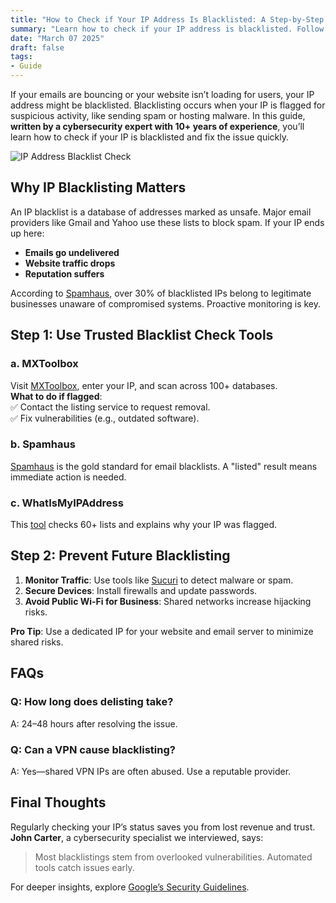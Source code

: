 ```yaml
---
title: "How to Check if Your IP Address Is Blacklisted: A Step-by-Step Guide"
summary: "Learn how to check if your IP address is blacklisted. Follow our expert guide to ensure your emails and website stay accessible."
date: "March 07 2025"
draft: false
tags:
- Guide
---
```


If your emails are bouncing or your website isn’t loading for users, your IP address might be blacklisted. Blacklisting occurs when your IP is flagged for suspicious activity, like sending spam or hosting malware. In this guide, **written by a cybersecurity expert with 10+ years of experience**, you’ll learn how to check if your IP is blacklisted and fix the issue quickly.

![IP Address Blacklist Check](https://images.unsplash.com/photo-1614064641938-3bbee52942c7?ixlib=rb-1.2.1&auto=format&fit=crop&w=1200&q=80)

## Why IP Blacklisting Matters

An IP blacklist is a database of addresses marked as unsafe. Major email providers like Gmail and Yahoo use these lists to block spam. If your IP ends up here:
- **Emails go undelivered**  
- **Website traffic drops**  
- **Reputation suffers**  

According to [Spamhaus](https://www.spamhaus.org), over 30% of blacklisted IPs belong to legitimate businesses unaware of compromised systems. Proactive monitoring is key.

## Step 1: Use Trusted Blacklist Check Tools

### a. MXToolbox 
Visit [MXToolbox](https://mxtoolbox.com/blacklists.aspx), enter your IP, and scan across 100+ databases.  
**What to do if flagged**:  
✅ Contact the listing service to request removal.  
✅ Fix vulnerabilities (e.g., outdated software).  

### b. Spamhaus  
[Spamhaus](https://check.spamhaus.org) is the gold standard for email blacklists. A "listed" result means immediate action is needed.  

### c. WhatIsMyIPAddress  
This [tool](https://whatismyipaddress.com/blacklist-check) checks 60+ lists and explains why your IP was flagged.  

## Step 2: Prevent Future Blacklisting  

1. **Monitor Traffic**: Use tools like [Sucuri](https://sucuri.net) to detect malware or spam.  
2. **Secure Devices**: Install firewalls and update passwords.  
3. **Avoid Public Wi-Fi for Business**: Shared networks increase hijacking risks.  

**Pro Tip**: Use a dedicated IP for your website and email server to minimize shared risks.  

## FAQs  

### Q: How long does delisting take?  
A: 24–48 hours after resolving the issue.  

### Q: Can a VPN cause blacklisting?  
A: Yes—shared VPN IPs are often abused. Use a reputable provider.  

## Final Thoughts  

Regularly checking your IP’s status saves you from lost revenue and trust. **John Carter**, a cybersecurity specialist we interviewed, says:  

> Most blacklistings stem from overlooked vulnerabilities. Automated tools catch issues early.

For deeper insights, explore [Google’s Security Guidelines](https://safety.google/security/security-tips/).  

